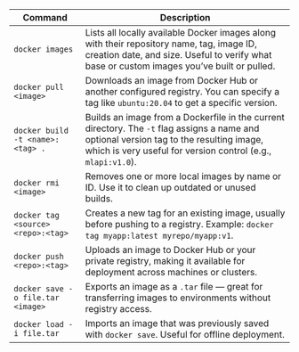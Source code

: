 
| Command                            | Description                                                                                                                                                                                              |
| ---------------------------------- | -------------------------------------------------------------------------------------------------------------------------------------------------------------------------------------------------------- |
| `docker images`                    | Lists all locally available Docker images along with their repository name, tag, image ID, creation date, and size. Useful to verify what base or custom images you’ve built or pulled.                  |
| `docker pull <image>`              | Downloads an image from Docker Hub or another configured registry. You can specify a tag like `ubuntu:20.04` to get a specific version.                                                                  |
| `docker build -t <name>:<tag> .`   | Builds an image from a Dockerfile in the current directory. The `-t` flag assigns a name and optional version tag to the resulting image, which is very useful for version control (e.g., `mlapi:v1.0`). |
| `docker rmi <image>`               | Removes one or more local images by name or ID. Use it to clean up outdated or unused builds.                                                                                                            |
| `docker tag <source> <repo>:<tag>` | Creates a new tag for an existing image, usually before pushing to a registry. Example: `docker tag myapp:latest myrepo/myapp:v1`.                                                                       |
| `docker push <repo>:<tag>`         | Uploads an image to Docker Hub or your private registry, making it available for deployment across machines or clusters.                                                                                 |
| `docker save -o file.tar <image>`  | Exports an image as a `.tar` file — great for transferring images to environments without registry access.                                                                                               |
| `docker load -i file.tar`          | Imports an image that was previously saved with `docker save`. Useful for offline deployment.                                                                                                            |
